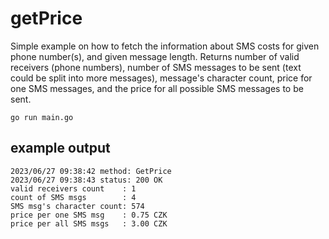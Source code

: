 # getPrice

Simple example on how to fetch the information about SMS costs for given phone number(s), and given message length. Returns number of valid receivers (phone numbers), number of SMS messages to be sent (text could be split into more messages), message's character count, price for one SMS messages, and the price for all possible SMS messages to be sent.

```
go run main.go
```

## example output

```
2023/06/27 09:38:42 method: GetPrice
2023/06/27 09:38:43 status: 200 OK
valid receivers count    : 1
count of SMS msgs        : 4
SMS msg's character count: 574
price per one SMS msg    : 0.75 CZK
price per all SMS msgs   : 3.00 CZK
```
